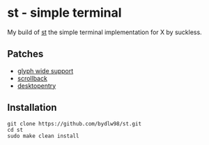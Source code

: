 # st - simple terminal

My build of [st](https://st.suckless.org/) the simple terminal implementation for X by suckless.

## Patches

* [glyph wide support](https://st.suckless.org/patches/glyph_wide_support/)
* [scrollback](https://st.suckless.org/patches/scrollback/)
* [desktopentry](https://st.suckless.org/patches/desktopentry/)

## Installation
```
git clone https://github.com/bydlw98/st.git
cd st
sudo make clean install
```
